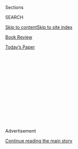 <div id="app">

<div>

<div>

<div>

<div class="NYTAppHideMasthead css-1q2w90k e1suatyy0">

<div class="section css-ui9rw0 e1suatyy2">

<div class="css-eph4ug er09x8g0">

<div class="css-6n7j50">

</div>

<span class="css-1dv1kvn">Sections</span>

<div class="css-10488qs">

<span class="css-1dv1kvn">SEARCH</span>

</div>

[Skip to content](#site-content)[Skip to site index](#site-index)

</div>

<div id="masthead-section-label" class="css-1wr3we4 eaxe0e00">

[Book
Review](https://www.nytimes.com/section/books/review)

</div>

<div class="css-10698na e1huz5gh0">

</div>

</div>

<div id="masthead-bar-one" class="section hasLinks css-15hmgas e1csuq9d3">

<div class="css-uqyvli e1csuq9d0">

</div>

<div class="css-1uqjmks e1csuq9d1">

</div>

<div class="css-9e9ivx">

[](https://myaccount.nytimes.com/auth/login?response_type=cookie&client_id=vi)

</div>

<div class="css-1bvtpon e1csuq9d2">

[Today’s
Paper](https://www.nytimes.com/section/todayspaper)

</div>

</div>

</div>

</div>

<div data-aria-hidden="false">

<div id="site-content" data-role="main">

<div>

<div class="css-1aor85t" style="opacity:0.000000001;z-index:-1;visibility:hidden">

<div class="css-1hqnpie">

<div class="css-epjblv">

<span class="css-17xtcya">[Book
Review](/section/books/review)</span><span class="css-x15j1o">|</span><span class="css-fwqvlz">In
1980s Glasgow, a World of Pain Made Bearable by
Love</span>

</div>

<div class="css-k008qs">

<div class="css-1iwv8en">

<span class="css-18z7m18"></span>

<div>

</div>

</div>

<span class="css-1n6z4y">https://nyti.ms/3bvZ4gH</span>

<div class="css-1705lsu">

<div class="css-4xjgmj">

<div class="css-4skfbu" data-role="toolbar" data-aria-label="Social Media Share buttons, Save button, and Comments Panel with current comment count" data-testid="share-tools">

  - 
  - 
  - 
  - 
    
    <div class="css-6n7j50">
    
    </div>

  - 

</div>

</div>

</div>

</div>

</div>

</div>

<div id="NYT_TOP_BANNER_REGION" class="css-13pd83m">

</div>

<div id="top-wrapper" class="css-1sy8kpn">

<div id="top-slug" class="css-l9onyx">

Advertisement

</div>

[Continue reading the main
story](#after-top)

<div class="ad top-wrapper" style="text-align:center;height:100%;display:block;min-height:250px">

<div id="top" class="place-ad" data-position="top" data-size-key="top">

</div>

</div>

<div id="after-top">

</div>

</div>

<div id="sponsor-wrapper" class="css-1hyfx7x">

<div id="sponsor-slug" class="css-19vbshk">

Supported by

</div>

[Continue reading the main
story](#after-sponsor)

<div id="sponsor" class="ad sponsor-wrapper" style="text-align:center;height:100%;display:block">

</div>

<div id="after-sponsor">

</div>

</div>

Fiction

<div class="css-1vkm6nb ehdk2mb0">

# In 1980s Glasgow, a World of Pain Made Bearable by Love

</div>

<div class="css-79elbk" data-testid="photoviewer-wrapper">

<div class="css-z3e15g" data-testid="photoviewer-wrapper-hidden">

</div>

<div class="css-1a48zt4 ehw59r15" data-testid="photoviewer-children">

![<span class="css-16f3y1r e13ogyst0" data-aria-hidden="true">Douglas
Stuart</span><span class="css-cnj6d5 e1z0qqy90" itemprop="copyrightHolder"><span class="css-1ly73wi e1tej78p0">Credit...</span><span><span>Clive
Smith</span></span></span>](https://static01.nyt.com/images/2020/01/29/books/Cohen1/Cohen1-articleLarge.jpg?quality=75&auto=webp&disable=upscale)

</div>

</div>

<div class="css-170u9t6">

<div class="css-u7fh8e">

<div class="css-79elbk">

Buy Book<span data-aria-hidden="true">
    ▾</span>

  - [Amazon](https://www.amazon.com/gp/search?index=books&tag=NYTBSREV-20&field-keywords=Shuggie+Bain+Douglas+Stuart)
  - [Apple
    Books](https://du-gae-books-dot-nyt-du-prd.appspot.com/buy?title=Shuggie+Bain&author=Douglas+Stuart)
  - [Barnes and
    Noble](https://www.anrdoezrs.net/click-7990613-11819508?url=https%3A%2F%2Fwww.barnesandnoble.com%2Fw%2F%3Fean%3D9780802148049)
  - [Books-A-Million](https://www.anrdoezrs.net/click-7990613-35140?url=https%3A%2F%2Fwww.booksamillion.com%2Fp%2FShuggie%2BBain%2FDouglas%2BStuart%2F9780802148049)
  - [Bookshop](https://bookshop.org/a/3546/9780802148049)
  - [Indiebound](https://www.indiebound.org/book/9780802148049?aff=NYT)

</div>

When you purchase an independently reviewed book through our site, we
earn an affiliate commission.

</div>

</div>

<div class="css-xt80pu e12qa4dv0">

<div class="css-18e8msd">

<div class="css-vp77d3 epjyd6m0">

<div class="css-1baulvz">

By <span class="css-1baulvz last-byline" itemprop="name">Leah Hager
Cohen</span>

</div>

</div>

  - Feb. 11,
    2020

  - 
    
    <div class="css-4xjgmj">
    
    <div class="css-d8bdto" data-role="toolbar" data-aria-label="Social Media Share buttons, Save button, and Comments Panel with current comment count" data-testid="share-tools">
    
      - 
      - 
      - 
      - 
        
        <div class="css-6n7j50">
        
        </div>
    
      - 
    
    </div>
    
    </div>

</div>

</div>

<div class="section meteredContent css-1r7ky0e" name="articleBody" itemprop="articleBody">

<div class="css-1fanzo5 StoryBodyCompanionColumn">

<div class="css-53u6y8">

**SHUGGIE BAIN**

By Douglas Stuart

The body — especially the body in pain — blazes on the pages of “Shuggie
Bain.” Hair is ripped from heads, people are dragged up the stairs and
down the street, faces and groins are bloodied and bruised, and all with
a nearly quotidian inevitability. The most common form of suffering in
this novel is that which characters inflict on themselves: poisoning
themselves with drink, putting their heads in the oven, setting the
bedroom on fire, egging on aggressors, rebuffing love, refusing help.

Even the nonviolent bits fairly pulsate with descriptions of body parts
and fluids: mustaches coated with cream or “congealing pink sauce,”
thighs gone “tartan blue” with cold, children spitting through the
letter slot on a front door, “big long gobbets of sugary phlegm that
stuck on the metal flap and slid slowly down the inside of the wood.”

This is the world of Shuggie Bain, a little boy growing up in Glasgow in
the 1980s. And this is the world of Agnes Bain, his glamorous,
calamitous mother, drinking herself ever so slowly to death. The wonder
is how crazily, improbably alive it all is: this world of slag heaps and
council houses, of unemployed miners and women stuck at home with their
“weans,” forced to supplement weekly benefit payments by prying open
the electric meter and reclaiming the coins therein. Douglas Stuart
writes in a sense-drenched Glaswegian prose so studded with slang
(“papped,” “boak,” “laldy,” “smirr”) and phonetically rendered
dialogue (“Wit are the pair of ye stauning there all glaikit fur?”) that
the language itself adds up to another layer of physicality, a rhythmic
reel coursing through the reader’s blood.

At the center of all this, little Shuggie is just beginning to perceive,
and trying to puzzle out why, nearly everyone he meets considers him “no
right.” He is different from other boys. There’s a gorgeous scene early
on where 5-year-old Shuggie is playing with dolls. Only they’re not
dolls, they’re cans of Tennent’s beer that have “half-naked beauties
photographed on the side.” He strokes “their tinny hair” and makes them
“talk to each other in imagined conversations.” When his father
catches him at it he’s proud, misinterpreting the little boy’s play for
precocious lust, but his mother looks on sadly, “knowing what was really
going on.”

</div>

</div>

<div class="css-1fanzo5 StoryBodyCompanionColumn">

<div class="css-53u6y8">

Soon enough, Shuggie’s father abandons his wife and children, Agnes
sinks deeper into the drink, Shuggie’s older siblings find ways to
escape, and Shuggie is left alone to absorb his own pain and assuage his
mother’s. We follow them, the “wee poofter” and his “hoor” of a mammy,
through roughly a decade of heartbreak and squalor, a more or less
Jobian arc of things going from bad to worse to excruciating, and the
book would be just about unbearable were it not for the author’s
astonishing capacity for love.

He’s lovely, Douglas Stuart, fierce and loving and lovely. He shows us
lots of monstrous behavior, but not a single monster — only damage. If
he has a sharp eye for brokenness, he is even keener on the
inextinguishable flicker of love that remains. The book is long, more
than 400 pages, but its length seems crucial to its overall effect. Like
Agnes, we’re all doomed to our patterns. How often we repeat the same
disastrous mistakes, make the same wrong turn again and again. And yet,
like Shuggie, how often we rise, against all odds, to stumble forward
once more. The book leaves us gutted and marveling: Life may be short,
but it takes forever.

</div>

</div>

</div>

<div>

</div>

<div>

</div>

<div>

</div>

<div>

<div id="bottom-wrapper" class="css-1ede5it">

<div id="bottom-slug" class="css-l9onyx">

Advertisement

</div>

[Continue reading the main
story](#after-bottom)

<div id="bottom" class="ad bottom-wrapper" style="text-align:center;height:100%;display:block;min-height:90px">

</div>

<div id="after-bottom">

</div>

</div>

</div>

</div>

</div>

## Site Index

<div>

</div>

## Site Information Navigation

  - [© <span>2020</span> <span>The New York Times
    Company</span>](https://help.nytimes.com/hc/en-us/articles/115014792127-Copyright-notice)

<!-- end list -->

  - [NYTCo](https://www.nytco.com/)
  - [Contact
    Us](https://help.nytimes.com/hc/en-us/articles/115015385887-Contact-Us)
  - [Work with us](https://www.nytco.com/careers/)
  - [Advertise](https://nytmediakit.com/)
  - [T Brand Studio](http://www.tbrandstudio.com/)
  - [Your Ad
    Choices](https://www.nytimes.com/privacy/cookie-policy#how-do-i-manage-trackers)
  - [Privacy](https://www.nytimes.com/privacy)
  - [Terms of
    Service](https://help.nytimes.com/hc/en-us/articles/115014893428-Terms-of-service)
  - [Terms of
    Sale](https://help.nytimes.com/hc/en-us/articles/115014893968-Terms-of-sale)
  - [Site
    Map](https://spiderbites.nytimes.com)
  - [Help](https://help.nytimes.com/hc/en-us)
  - [Subscriptions](https://www.nytimes.com/subscription?campaignId=37WXW)

</div>

</div>

</div>

</div>
